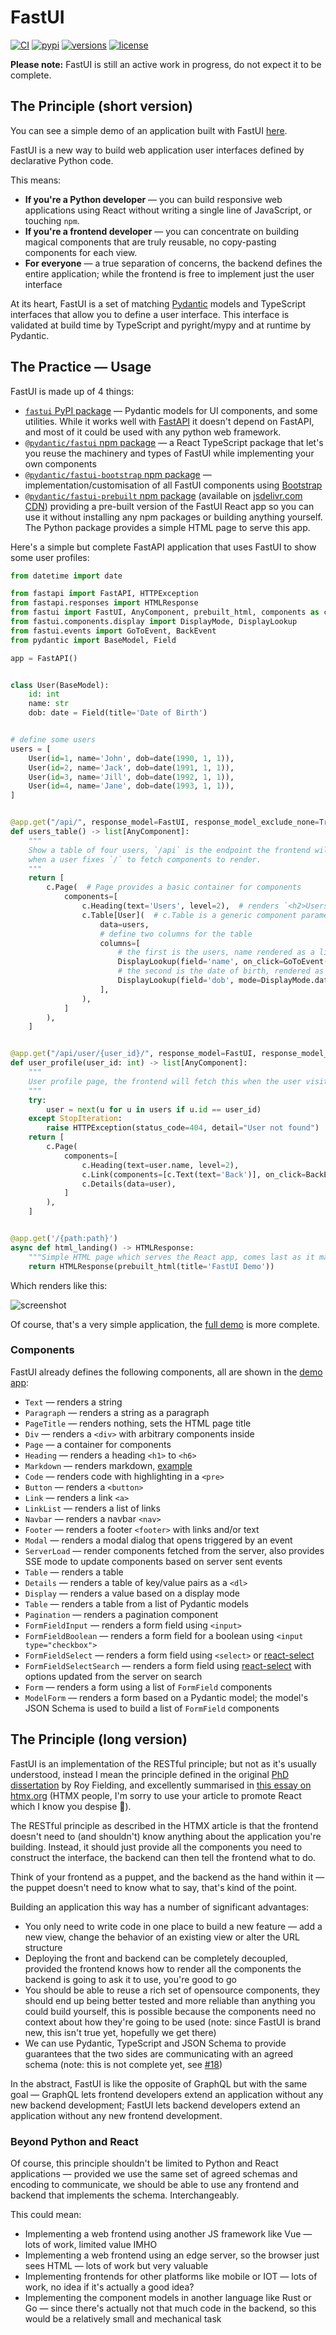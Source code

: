 # FastUI

[![CI](https://github.com/pydantic/FastUI/actions/workflows/ci.yml/badge.svg)](https://github.com/pydantic/FastUI/actions?query=event%3Apush+branch%3Amain+workflow%3ACI)
[![pypi](https://img.shields.io/pypi/v/fastui.svg)](https://pypi.python.org/pypi/fastui)
[![versions](https://img.shields.io/pypi/pyversions/fastui.svg)](https://github.com/pydantic/FastUI)
[![license](https://img.shields.io/github/license/pydantic/FastUI.svg)](https://github.com/pydantic/FastUI/blob/main/LICENSE)

**Please note:** FastUI is still an active work in progress, do not expect it to be complete.

## The Principle (short version)

You can see a simple demo of an application built with FastUI [here](https://fastui-demo.onrender.com).

FastUI is a new way to build web application user interfaces defined by declarative Python code.

This means:

- **If you're a Python developer** — you can build responsive web applications using React without writing a single line of JavaScript, or touching `npm`.
- **If you're a frontend developer** — you can concentrate on building magical components that are truly reusable, no copy-pasting components for each view.
- **For everyone** — a true separation of concerns, the backend defines the entire application; while the frontend is free to implement just the user interface

At its heart, FastUI is a set of matching [Pydantic](https://docs.pydantic.dev) models and TypeScript interfaces that allow you to define a user interface. This interface is validated at build time by TypeScript and pyright/mypy and at runtime by Pydantic.

## The Practice — Usage

FastUI is made up of 4 things:

- [`fastui` PyPI package](https://pypi.python.org/pypi/fastui) — Pydantic models for UI components, and some utilities. While it works well with [FastAPI](https://fastapi.tiangolo.com) it doesn't depend on FastAPI, and most of it could be used with any python web framework.
- [`@pydantic/fastui` npm package](https://www.npmjs.com/package/@pydantic/fastui) — a React TypeScript package that let's you reuse the machinery and types of FastUI while implementing your own components
- [`@pydantic/fastui-bootstrap` npm package](https://www.npmjs.com/package/@pydantic/fastui-bootstrap) — implementation/customisation of all FastUI components using [Bootstrap](https://getbootstrap.com)
- [`@pydantic/fastui-prebuilt` npm package](https://www.jsdelivr.com/package/npm/@pydantic/fastui-prebuilt) (available on [jsdelivr.com CDN](https://www.jsdelivr.com/package/npm/@pydantic/fastui-prebuilt)) providing a pre-built version of the FastUI React app so you can use it without installing any npm packages or building anything yourself. The Python package provides a simple HTML page to serve this app.

Here's a simple but complete FastAPI application that uses FastUI to show some user profiles:

```python
from datetime import date

from fastapi import FastAPI, HTTPException
from fastapi.responses import HTMLResponse
from fastui import FastUI, AnyComponent, prebuilt_html, components as c
from fastui.components.display import DisplayMode, DisplayLookup
from fastui.events import GoToEvent, BackEvent
from pydantic import BaseModel, Field

app = FastAPI()


class User(BaseModel):
    id: int
    name: str
    dob: date = Field(title='Date of Birth')


# define some users
users = [
    User(id=1, name='John', dob=date(1990, 1, 1)),
    User(id=2, name='Jack', dob=date(1991, 1, 1)),
    User(id=3, name='Jill', dob=date(1992, 1, 1)),
    User(id=4, name='Jane', dob=date(1993, 1, 1)),
]


@app.get("/api/", response_model=FastUI, response_model_exclude_none=True)
def users_table() -> list[AnyComponent]:
    """
    Show a table of four users, `/api` is the endpoint the frontend will connect to
    when a user fixes `/` to fetch components to render.
    """
    return [
        c.Page(  # Page provides a basic container for components
            components=[
                c.Heading(text='Users', level=2),  # renders `<h2>Users</h2>`
                c.Table[User](  # c.Table is a generic component parameterized with the model used for rows
                    data=users,
                    # define two columns for the table
                    columns=[
                        # the first is the users, name rendered as a link to their profile
                        DisplayLookup(field='name', on_click=GoToEvent(url='/user/{id}/')),
                        # the second is the date of birth, rendered as a date
                        DisplayLookup(field='dob', mode=DisplayMode.date),
                    ],
                ),
            ]
        ),
    ]


@app.get("/api/user/{user_id}/", response_model=FastUI, response_model_exclude_none=True)
def user_profile(user_id: int) -> list[AnyComponent]:
    """
    User profile page, the frontend will fetch this when the user visits `/user/{id}/`.
    """
    try:
        user = next(u for u in users if u.id == user_id)
    except StopIteration:
        raise HTTPException(status_code=404, detail="User not found")
    return [
        c.Page(
            components=[
                c.Heading(text=user.name, level=2),
                c.Link(components=[c.Text(text='Back')], on_click=BackEvent()),
                c.Details(data=user),
            ]
        ),
    ]


@app.get('/{path:path}')
async def html_landing() -> HTMLResponse:
    """Simple HTML page which serves the React app, comes last as it matches all paths."""
    return HTMLResponse(prebuilt_html(title='FastUI Demo'))
```

Which renders like this:

![screenshot](https://raw.githubusercontent.com/pydantic/FastUI/main/screenshot.png)

Of course, that's a very simple application, the [full demo](https://fastui-demo.onrender.com) is more complete.

### Components

FastUI already defines the following components, all are shown in the [demo app](https://fastui-demo.onrender.com):

- `Text` — renders a string
- `Paragraph` — renders a string as a paragraph
- `PageTitle` — renders nothing, sets the HTML page title
- `Div` — renders a `<div>` with arbitrary components inside
- `Page` — a container for components
- `Heading` — renders a heading `<h1>` to `<h6>`
- `Markdown` — renders markdown, [example](https://fastui-demo.onrender.com)
- `Code` — renders code with highlighting in a `<pre>`
- `Button` — renders a `<button>`
- `Link` — renders a link `<a>`
- `LinkList` — renders a list of links
- `Navbar` — renders a navbar `<nav>`
- `Footer` — renders a footer `<footer>` with links and/or text
- `Modal` — renders a modal dialog that opens triggered by an event
- `ServerLoad` — render components fetched from the server, also provides SSE mode to update components based on server sent events
- `Table` — renders a table
- `Details` — renders a table of key/value pairs as a `<dl>`
- `Display` — renders a value based on a display mode
- `Table` — renders a table from a list of Pydantic models
- `Pagination` — renders a pagination component
- `FormFieldInput` — renders a form field using `<input>`
- `FormFieldBoolean` — renders a form field for a boolean using `<input type="checkbox">`
- `FormFieldSelect` — renders a form field using `<select>` or [react-select](https://react-select.com)
- `FormFieldSelectSearch` — renders a form field using [react-select](https://react-select.com) with options updated from the server on search
- `Form` — renders a form using a list of `FormField` components
- `ModelForm` — renders a form based on a Pydantic model; the model's JSON Schema is used to build a list of `FormField` components

## The Principle (long version)

FastUI is an implementation of the RESTful principle; but not as it's usually understood, instead I mean the principle defined in the original [PhD dissertation](https://ics.uci.edu/~fielding/pubs/dissertation/rest_arch_style.htm) by Roy Fielding, and excellently summarised in [this essay on htmx.org](https://htmx.org/essays/how-did-rest-come-to-mean-the-opposite-of-rest/) (HTMX people, I'm sorry to use your article to promote React which I know you despise 🙏).

The RESTful principle as described in the HTMX article is that the frontend doesn't need to (and shouldn't) know anything about the application you're building. Instead, it should just provide all the components you need to construct the interface, the backend can then tell the frontend what to do.

Think of your frontend as a puppet, and the backend as the hand within it — the puppet doesn't need to know what to say, that's kind of the point.

Building an application this way has a number of significant advantages:

- You only need to write code in one place to build a new feature — add a new view, change the behavior of an existing view or alter the URL structure
- Deploying the front and backend can be completely decoupled, provided the frontend knows how to render all the components the backend is going to ask it to use, you're good to go
- You should be able to reuse a rich set of opensource components, they should end up being better tested and more reliable than anything you could build yourself, this is possible because the components need no context about how they're going to be used (note: since FastUI is brand new, this isn't true yet, hopefully we get there)
- We can use Pydantic, TypeScript and JSON Schema to provide guarantees that the two sides are communicating with an agreed schema (note: this is not complete yet, see [#18](https://github.com/pydantic/FastUI/issues/18))

In the abstract, FastUI is like the opposite of GraphQL but with the same goal — GraphQL lets frontend developers extend an application without any new backend development; FastUI lets backend developers extend an application without any new frontend development.

### Beyond Python and React

Of course, this principle shouldn't be limited to Python and React applications — provided we use the same set of agreed schemas and encoding to communicate, we should be able to use any frontend and backend that implements the schema. Interchangeably.

This could mean:

- Implementing a web frontend using another JS framework like Vue — lots of work, limited value IMHO
- Implementing a web frontend using an edge server, so the browser just sees HTML — lots of work but very valuable
- Implementing frontends for other platforms like mobile or IOT — lots of work, no idea if it's actually a good idea?
- Implementing the component models in another language like Rust or Go — since there's actually not that much code in the backend, so this would be a relatively small and mechanical task
